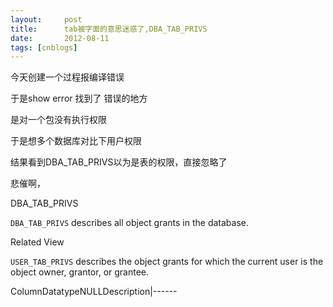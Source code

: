```yaml
---
layout:     post
title:      tab被字面的意思迷惑了,DBA_TAB_PRIVS
date:       2012-08-11
tags: [cnblogs]
---
```

今天创建一个过程报编译错误

于是show error 找到了 错误的地方

是对一个包没有执行权限

于是想多个数据库对比下用户权限

结果看到DBA_TAB_PRIVS以为是表的权限，直接忽略了

悲催啊，

DBA_TAB_PRIVS<a id="sthref1904" name="sthref1904"></a>

`DBA_TAB_PRIVS` describes all object grants in the database.

<a id="sthref1905" name="sthref1905"></a>Related View

`USER_TAB_PRIVS` describes the object grants for which the current user is the object owner, grantor, or grantee.

<tr align="left" valign="top"><th id="r1c1-t131" style="text-align: left; vertical-align: bottom; font-weight: bold;" align="left" valign="bottom">Column</th><th id="r1c2-t131" style="text-align: left; vertical-align: bottom; font-weight: bold;" align="left" valign="bottom">Datatype</th><th id="r1c3-t131" style="text-align: left; vertical-align: bottom; font-weight: bold;" align="left" valign="bottom">NULL</th><th id="r1c4-t131" style="text-align: left; vertical-align: bottom; font-weight: bold;" align="left" valign="bottom">Description</th></tr>|------
